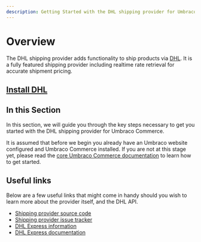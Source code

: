 ```yaml
---
description: Getting Started with the DHL shipping provider for Umbraco Commerce.
---
```


# Overview

The DHL shipping provider adds functionality to ship products via [DHL](https://www.dhl.com/). It is a fully featured shipping provider including realtime rate retrieval for accurate shipment pricing.

## [Install DHL](../install-shipping-providers.md)

## In this Section

In this section, we will guide you through the key steps necessary to get you started with the DHL shipping provider for Umbraco Commerce.

It is assumed that before we begin you already have an Umbraco website configured and Umbraco Commerce installed. If you are not at this stage yet, please read the [core Umbraco Commerce documentation](https://docs.umbraco.com/umbraco-commerce/) to learn how to get started.

## Useful links

Below are a few useful links that might come in handy should you wish to learn more about the provider itself, and the DHL API.

* [Shipping provider source code](https://github.com/umbraco/Umbraco.Commerce.ShippingProviders.Dhl)
* [Shipping provider issue tracker](https://github.com/umbraco/Umbraco.Commerce.ShippingProviders.DHhl/issues)
* [DHL Express information](https://mydhl.express.dhl/)
* [DHL Express documentation](https://developer.dhl.com/api-reference/dhl-express-mydhl-ap)
